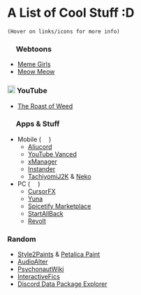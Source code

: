 # A List of Cool Stuff :D
`(Hover on links/icons for more info)`
### <img src="https://user-images.githubusercontent.com/88865846/147873103-27dfe9f0-b3bc-4d78-9bc5-beb8a81b74a4.png" width="16px" /> Webtoons
- [Meme Girls](https://webtoons.com/en/challenge/meme-girls/list?title_no=304446 "A funny/cute webtoon about memes, current events, etc.")
- [Meow Meow](https://www.webtoons.com/en/challenge/meow-meow-/list?title_no=596524 "AHHH CUTENESS!!!")

### <img src="https://all-4-one.com/wp-content/uploads/2020/12/youtube-icon-logo-logo-icon-png-svg.png" width="18px" /> YouTube
- [The Roast of Weed](https://youtu.be/HP_aGGgR4Vs "A funny cartoon skit about drugs")

### <img src="https://image.flaticon.com/icons/png/512/199/199570.png" width="16px" /> Apps & Stuff
- Mobile ( [<img src="https://www.nicepng.com/png/full/270-2705148_android-alpha-logo-ideas-complete-android-guide-book.png" width="10" />](Cool.md# "Android") )
	- [Aliucord](https://github.com/Aliucord/Aliucord/releases "The best Discord mod for mobile")
	- [YouTube Vanced](https://vancedapp.com "YouTube mod")
	- [xManager](https://github.com/xManager-v2/xManager-Spotify/releases "Spotify mod (like YT Vanced)")
	- [Instander](https://thedise.me/instander "Instagram mod")
	- [TachiyomiJ2K](https://tachiyomi.org "Tachiyomi (manga reader) but better") & [Neko](https://github.com/CarlosEsco/Neko/releases "Like Tachiyomi, but syncs with MangaDex")
- PC ( [<img src="http://vignette4.wikia.nocookie.net/logopedia/images/8/84/Windows_symbol_2000s.svg/revision/latest?cb=20161001134149" width="10" />](Cool.md# "Windows") )
	- [CursorFX](https://download.cnet.com/CursorFX/3000-2317_4-10070056.html "A free trial of a paid app to change your cursor")
	- [Yuna](https://github.com/BeeeQueue/yuna/releases "An app to stream anime and update your anime list automatically")
	- [Spicetify Marketplace](https://github.com/CharlieS1103/spicetify-marketplace "Spice up your Spotify")
	- [StartAllBack](https://startallback.com "Customize the windows Start Menu, Taskbar, and File Explorer")
	- [Revolt](https://github.com/revoltchat "Well.. Discord but not. Has it's pros and cons and is FOSS")

### Random
- [Style2Paints](https://github.com/lllyasviel/style2paints "AI driven line art colorization tool") & [Petalica Paint](https://petalica-paint.pixiv.dev/index_en.html "Like S2P but a website")
- [AudioAlter](https://audioalter.com "Edit audio in many different ways")
- [PsychonautWiki](https://psychonautwiki.org/wiki/Main_Page "Wikipedia for drugs (whether you're looking at dosages or just find it interesting)")
- [InteractiveFics](https://chrome.google.com/webstore/detail/interactivefics/pcpjpdomcbnlkbghmchnjgeejpdlonli "A chrome extension to make fanfics interactive")
- [Discord Data Package Explorer](https://ddpe.androz2091.fr "Shows you your Discord stats from your requested data")
